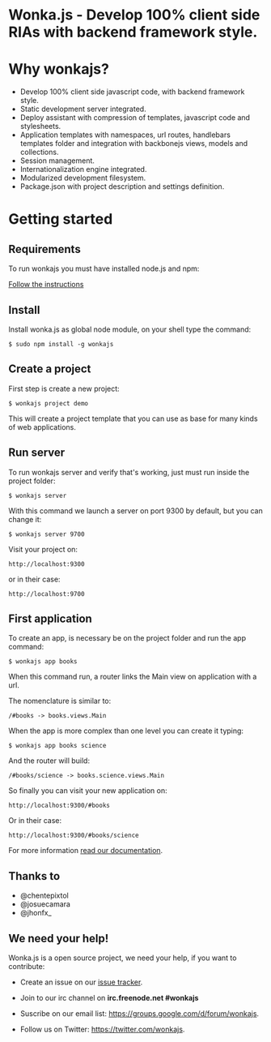 # Wonka.js - Develop 100% client side RIAs with backend framework style.

# Why wonkajs?

* Develop 100% client side javascript code, with backend framework style.
* Static development server integrated.
* Deploy assistant with compression of templates, javascript code and stylesheets.
* Application templates with namespaces, url routes, handlebars templates folder and integration with backbonejs views, models and collections.
* Session management.
* Internationalization engine integrated.
* Modularized development filesystem.
* Package.json with project description and settings definition.

# Getting started

## Requirements

To run wonkajs you must have installed node.js and npm:

[Follow the instructions](https://github.com/joyent/node/wiki/Installing-Node.js-via-package-manager)

## Install

Install wonka.js as global node module, on your shell type the command:

```
$ sudo npm install -g wonkajs
```

## Create a project

First step is create a new project:

```
$ wonkajs project demo
```

This will create a project template that you can use as base for many kinds of web applications.

## Run server

To run wonkajs server and verify that's working, just must run inside the project folder:

```
$ wonkajs server
```

With this command we launch a server on port 9300 by default, but you can change it:

```
$ wonkajs server 9700
```

Visit your project on:

```
http://localhost:9300
```

or in their case:

```
http://localhost:9700
```

## First application

To create an app, is necessary be on the project folder and run the app command:

```
$ wonkajs app books
```

When this command run, a router links the Main view on application with a url.

The nomenclature is similar to:

```
/#books -> books.views.Main
```

When the app is more complex than one level you can create it typing:

```
$ wonkajs app books science
```

And the router will build:


```
/#books/science -> books.science.views.Main
```

So finally you can visit your new application on:

```
http://localhost:9300/#books
```

Or in their case:

```
http://localhost:9300/#books/science
```

For more information [read our documentation](https://github.com/llorsat/wonkajs/wiki).

## Thanks to

* @chentepixtol
* @josuecamara
* @jhonfx_

## We need your help!

Wonka.js is a open source project, we need your help, if you want to contribute: 

* Create an issue on our [issue tracker](https://github.com/julianceballos/wonkajs/issues).

* Join to our irc channel on **irc.freenode.net #wonkajs**
* Suscribe on our email list: https://groups.google.com/d/forum/wonkajs.
* Follow us on Twitter: https://twitter.com/wonkajs.

